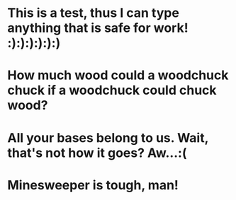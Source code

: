 # This is a test, thus I can type anything that is safe for work! :):):):):):)
# How much wood could a woodchuck chuck if a woodchuck could chuck wood?
# All your bases belong to us. Wait, that's not how it goes? Aw…:(
# Minesweeper is tough, man!